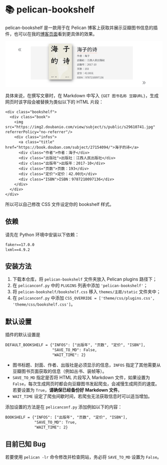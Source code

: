 # 📚 pelican-bookshelf

pelican-bookshelf 是一款用于在 Pelican 博客上获取并展示豆瓣图书信息的插件，也可以在我的[博客页面](https://leonis.cc/sui-sui-nian/2023-02-22-create-pelican-plugin.html)看到更具体的效果。

![screenshot](https://raw.githubusercontent.com/Tseing/pelican-bookshelf/master/screenshot.png)

具体来说，在撰写文章时，在 Markdown 中写入 `{GET 图书名称 豆瓣URL}`，生成网页时该字段会被替换为类似以下的 HTML 片段：

```
<div class="bookshelf">
  <div class="book">
    <img src="https://img2.doubanio.com/view/subject/s/public/s29610741.jpg" referrerPolicy="no-referrer"/>
    <div class="infos">
      <a class="title" href="https://book.douban.com/subject/27154094/">海子的诗</a>
      <div class="作者">作者：海子</div>
      <div class="出版社">出版社：江西人民出版社</div>
      <div class="出版年">出版年：2017-10</div>
      <div class="页数">页数：193</div>
      <div class="定价">定价：42.00元</div>
      <div class="ISBN">ISBN：9787210097136</div>
    </div>
  </div>
</div>
```

所以可以自己修改 CSS 文件设定你的 bookshelf 样式。

## 依赖

请先在 Python 环境中安装以下依赖：

```
faker==17.0.0
lxml==4.9.2
```

## 安装方法

1. 下载本仓库，将 `pelican-bookshelf` 文件夹放入 Pelican plugins 路径下；
2. 在 `pelicanconf.py` 中的 `PLUGINS` 列表中添加 `'pelican-bookshelf'`；
3. 将 `pelican-bookshelf/bookshelf.css` 移入 `themes/主题/static` 文件夹中；
4. 在 `pelicanconf.py` 中添加 `CSS_OVERRIDE = ['theme/css/plugins.css', 'theme/css/bookshelf.css']`。

## 默认设置

插件的默认设置是

```
DEFAULT_BOOKSHELF = {"INFOS": ["出版年", "页数", "定价", "ISBN"],
                     "SAVE_TO_MD": False,
                     "WAIT_TIME": 2}
```

- 图书标题、封面、作者、出版社是必须显示的信息，`INFOS` 指定了其他需要从豆瓣图书页面获取的信息（例如丛书、装帧等）。
- `SAVE_TO_MD` 指定是否将 HTML 片段写入 Markdown 文件，如果设置为 `False`，每次生成网页时都会向豆瓣图书发起爬虫，会减慢生成网页的速度。若要设置为 `True`，**请确保已经备份好 Markdown 文件**。
- `WAIT_TIME` 设定了爬虫间歇时间，若爬虫无法获取信息时可以适当增加。

添加设置的方法是在 `pelicanconf.py` 添加例如以下的内容：

```
BOOKSHELF = {"INFOS": ["出版年", "页数", "定价", "ISBN"],
             "SAVE_TO_MD": True,
             "WAIT_TIME": 2}
```

## 目前已知 Bug

若要使用 `pelican -lr` 命令修改并检查网站，务必将 `SAVE_TO_MD` 设置为 `False`。